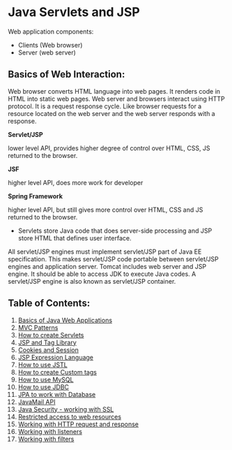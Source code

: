 # Java Servlets and JSP

Web application components:
  - Clients (Web browser)
  - Server (web server)

## Basics of Web Interaction:

Web browser converts HTML language into web pages. It renders code in HTML into static web pages. Web server and browsers interact using HTTP protocol. It is a request response cycle. Like browser requests for a resource located on the web server and the web server responds with a response.

**Servlet/JSP**

lower level API, provides higher degree of control over HTML, CSS, JS returned to the browser.

**JSF**

higher level API, does more work for developer

**Spring Framework**

higher level API, but still gives more control over HTML, CSS and JS returned to the browser.

- Servlets store Java code that does server-side processing and JSP store HTML that defines user interface.

All servlet/JSP engines must implement servlet/JSP part of Java EE specification. This makes servlet/JSP code portable between servlet/JSP engines and application server. Tomcat includes web server and JSP engine. It should be able to access JDK to execute Java codes. A servlet/JSP engine is also known as servlet/JSP container.

## Table of Contents:

1. [Basics of Java Web Applications](introduction/directory_structure.md)
2. [MVC Patterns](mvc/mvc_patterns.md)
3. [How to create Servlets](servlets/create_servlet.md)
4. [JSP and Tag Library](jsp/jsp.md)
5. [Cookies and Session](sessions/cookies_and_session.md)
6. [JSP Expression Language](jsp/el.md)
7. [How to use JSTL](jsp/jstl.md)
8. [How to create Custom tags](jsp/create_custom_tags.md)
9. [How to use MySQL](databases/mysql.md)
10. [How to use JDBC](databases/jdbc.md)
11. [JPA to work with Database](databases/jpa.md)
12. [JavaMail API](advanced/javamail.md)
13. [Java Security - working with SSL](advanced/security_ssl.md)
14. [Restricted access to web resources](advanced/authorization.md)
15. [Working with HTTP request and response](advanced/work_with_http.md)
16. [Working with listeners](advanced/listeners.md)
17. [Working with filters](advanced/filters.md)
